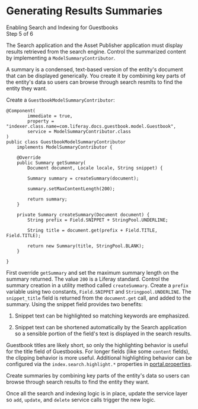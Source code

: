 # Generating Results Summaries [](id=generating-results-summaries)

<div class="learn-path-step">
    <p>Enabling Search and Indexing for Guestbooks<br>Step 5 of 6</p>
</div>

The Search application and the Asset Publisher application must display results
retrieved from the search engine. Control the summarized content by implementing
a `ModelSummaryContributor`.

A summary is a condensed, text-based version of the entity's document that can
be displayed generically. You create it by combining key parts of the entity's
data so users can browse through search resmlts to find the entity they want.

Create a `GuestbookModelSummaryContributor`:

    @Component(
            immediate = true,
            property = "indexer.class.name=com.liferay.docs.guestbook.model.Guestbook",
            service = ModelSummaryContributor.class
    )
    public class GuestbookModelSummaryContributor
        implements ModelSummaryContributor {

        @Override
        public Summary getSummary(
            Document document, Locale locale, String snippet) {

            Summary summary = createSummary(document);

            summary.setMaxContentLength(200);

            return summary;
        }

        private Summary createSummary(Document document) {
            String prefix = Field.SNIPPET + StringPool.UNDERLINE;

            String title = document.get(prefix + Field.TITLE, Field.TITLE);

            return new Summary(title, StringPool.BLANK);
        }

    }

First override `getSummary` and set the maximum summary length on the summary
returned. The value `200` is a Liferay standard. Control the summary creation in
a utility method called `createSummary`. Create a `prefix` variable using two
constants, `Field.SNIPPET` and `Stringpool.UNDERLINE`. The `snippet_title` field
is returned from the `document.get` call, and added to the summary. Using the
snippet field provides two benefits:

1.  Snippet text can be highlighted so matching keywords are emphasized.

2.  Snippet text can be shortened automatically by the Search application so a
    sensible portion of the field's text is displayed in the search results. 

Guestbook titles are likely short, so only the highlighting behavior is useful
for the title field of Guestbooks. For longer fields (like some `content`
fields), the clipping behavior is more useful. Additional highlighting behavior
can be configured via the `index.search.highlight.*` properties in
[portal.properties](https://docs.liferay.com/portal/7.1-latest/propertiesdoc/portal.properties.html#Lucene%20Search).

Create summaries by combining key parts of the entity's data so users can browse
through search results to find the entity they want.

Once all the search and indexing logic is in place, update the service layer so
`add`, `update`, and `delete` service calls trigger the new logic.
